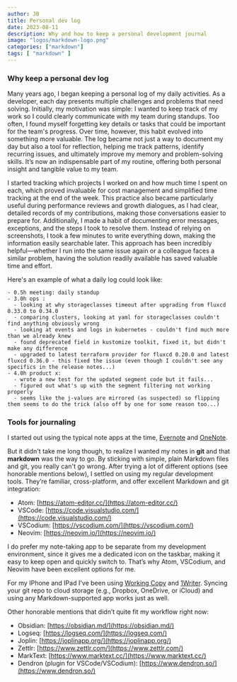 ```yaml
---
author: JB
title: Personal dev log
date: 2023-08-11
description: Why and how to keep a personal development journal
image: "logos/markdown-logo.png"
categories: ["markdown"]
tags: [ "markdown" ]
---
```


### Why keep a personal dev log

Many years ago, I began keeping a personal log of my daily activities. As a developer, each day presents multiple challenges and problems that need solving. Initially, my motivation was simple: I wanted to keep track of my work so I could clearly communicate with my team during standups. Too often, I found myself forgetting key details or tasks that could be important for the team's progress. Over time, however, this habit evolved into something more valuable. The log became not just a way to document my day but also a tool for reflection, helping me track patterns, identify recurring issues, and ultimately improve my memory and problem-solving skills. It’s now an indispensable part of my routine, offering both personal insight and tangible value to my team.

I started tracking which projects I worked on and how much time I spent on each, which proved invaluable for cost management and simplified time tracking at the end of the week. This practice also became particularly useful during performance reviews and growth dialogues, as I had clear, detailed records of my contributions, making those conversations easier to prepare for. Additionally, I made a habit of documenting error messages, exceptions, and the steps I took to resolve them. Instead of relying on screenshots, I took a few minutes to write everything down, making the information easily searchable later. This approach has been incredibly helpful—whether I run into the same issue again or a colleague faces a similar problem, having the solution readily available has saved valuable time and effort.

Here's an example of what a daily log could look like:

```notes
- 0.5h meeting: daily standup
- 3.0h ops : 
  - looking at why storageclasses timeout after upgrading from fluxcd 0.33.0 to 0.34.0
  - comparing clusters, looking at yaml for storageclasses couldn't find anything obviously wrong
  - looking at events and logs in kubernetes - couldn't find much more than we already knew
  - found deprecated field in kustomize toolkit, fixed it, but didn't make any difference
  - upgraded to latest terraform provider for fluxcd 0.20.0 and latest fluxcd 0.36.0 - this fixed the issue (even though I couldn't see any specifics in the release notes...)
- 4.0h product x:
  - wrote a new test for the updated segment code but it fails...
  - figured out what's up with the segment filtering not working properly
  - seems like the j-values are mirrored (as suspected) so flipping them seems to do the trick (also off by one for some reason too...)
```

### Tools for journaling

I started out using the typical note apps at the time, [Evernote](https://evernote.com) and [OneNote](https://www.onenote.com/).

But it didn't take me long though, to realize I wanted my notes in **git** and that **markdown** was the way to go. By sticking with simple, plain Markdown files and git, you really can't go wrong. After trying a lot of different options (see honorable mentions below), I settled on using my regular development tools. They’re familiar, cross-platform, and offer excellent Markdown and git integration:

- Atom: [https://atom-editor.cc/](https://atom-editor.cc/)
- VSCode: [https://code.visualstudio.com/](https://code.visualstudio.com/)
- VSCodium: [https://vscodium.com/](https://vscodium.com/)
- Neovim: [https://neovim.io/](https://neovim.io/)

I do prefer my note-taking app to be separate from my development environment, since it gives me a dedicated icon on the taskbar, making it easy to keep open and quickly switch to. That’s why Atom, VSCodium, and Neovim have been excellent options for me.

For my IPhone and IPad I've been using [Working Copy](https://workingcopy.app/) and [1Writer](https://1writerapp.com/). Syncing your git repo to cloud storage (e.g., Dropbox, OneDrive, or iCloud) and using any Markdown-supported app works just as well.

Other honorable mentions that didn’t quite fit my workflow right now:

- Obsidian: [https://obsidian.md/](https://obsidian.md/)
- Logseq: [https://logseq.com/](https://logseq.com/)
- Joplin: [https://joplinapp.org/](https://joplinapp.org/)
- Zettlr: [https://www.zettlr.com/](https://www.zettlr.com/)
- MarkText: [https://www.marktext.cc/](https://www.marktext.cc/)
- Dendron (plugin for VSCode/VSCodium): [https://www.dendron.so/](https://www.dendron.so/)
